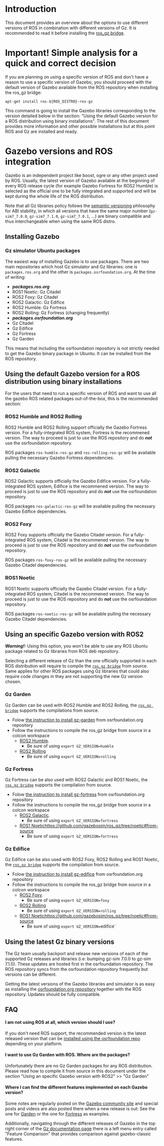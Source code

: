 # Introduction

This document provides an overview about the options to use different versions
of ROS in combination with different versions of Gz. It is recommended to read
it before installing the [ros_gz bridge](https://github.com/gazebosim/ros_gz).

# Important! Simple analysis for a quick and correct decision

If you are planning on using a specific version of ROS and don't have a reason
to use a specific version of Gazebo, you should proceed with the default
version of Gazebo available from the ROS repository when installing the ros_gz
bridge:

```
apt-get install ros-${ROS_DISTRO}-ros-gz

```

This command is going to install the Gazebo libraries corresponding to the
version detailed below in the section: "Using the default Gazebo version
for a ROS distribution using binary installations". The rest of this
document provides more information and other possible installations but
at this point ROS and Gz are installed and ready.

# Gazebo versions and ROS integration

Gazebo is an independent project like boost, ogre or any other project used by
ROS. Usually, the latest version of Gazebo available at the beginning of every
ROS release cycle (for example Gazebo Fortress for ROS2 Humble) is selected as
the official one to be fully integrated and supported and will be kept during
the whole life of the ROS distribution.

Note that all Gz libraries policy follows the [semantic
versioning](http://semver.org/) philosophy for ABI stability, in which all
versions that have the same major number (`gz-sim7_7.0.0`, `gz-sim7_7.1.0`,
`gz-sim7_7.0.1`, ...) are binary compatible and thus interchangeable when using
the same ROS distro.

## Installing Gazebo

### Gz simulator Ubuntu packages

The easiest way of installing Gazebo is to use packages. There are two main
repositories which host Gz simulator and Gz libraries: one is `packages.ros.org` and the
other is `packages.osrfoundation.org`. At the time of writing:

 * ***packages.ros.org***
  * ROS1 Noetic: Gz Citadel
  * ROS2 Foxy: Gz Citadel
  * ROS2 Galactic: Gz Edifice
  * ROS2 Humble: Gz Fortress
  * ROS2 Rolling: Gz Fortress (changing frequently)
 * ***packages.osrfoundation.org***
  * Gz Citadel
  * Gz Edifice
  * Gz Fortress
  * Gz Garden

This means that including the osrfoundation repository is not strictly needed
to get the Gazebo binary package in Ubuntu. It can be installed from the ROS
repository.

## Using the default Gazebo version for a ROS distribution using binary installations

For the users that need to run a specific version of ROS and want to use all
the gazebo ROS related packages out-of-the-box, this is the recommended
section:

### ROS2 Humble and ROS2 Rolling
ROS2 Humble and ROS2 Rolling support officially the Gazebo Fortress version.
For a fully-integrated ROS system, Fortress is the recommened version. The way
to proceed is just to use the ROS repository and do ***not*** use the
osrfoundation repository.

ROS packages `ros-humble-ros-gz` and `ros-rolling-ros-gz` will be available
pulling the necessary Gazebo Fortress dependencies.

### ROS2 Galactic
ROS2 Galactic supports officially the Gazebo Edifice
version. For a fully-integrated ROS system, Edifice is the recommened
version. The way to proceed is just to use the ROS repository and do ***not***
use the osrfoundation repository.

ROS packages `ros-galactic-ros-gz` will be available pulling the necessary
Gazebo Edifice dependencies.

### ROS2 Foxy
ROS2 Foxy supports officially the Gazebo Citadel
version. For a fully-integrated ROS system, Citadel is the recommened
version. The way to proceed is just to use the ROS repository and do ***not***
use the osrfoundation repository.

ROS packages `ros-foxy-ros-gz` will be available pulling the necessary
Gazebo Citadel dependencies.

### ROS1 Noetic
ROS1 Noetic supports officially the Gazebo Citadel
version. For a fully-integrated ROS system, Citadel is the recommened
version. The way to proceed is just to use the ROS repository and do ***not***
use the osrfoundation repository.

ROS packages `ros-noetic-ros-gz` will be available pulling the necessary
Gazebo Citadel dependencies.

## Using an specific Gazebo version with ROS2
***Warning!:*** Using this option, you won't be able to use any ROS Ubuntu package
related to Gz libraries from ROS deb repository.

Selecting a different release of Gz than the one officially supported in each
ROS distribution will require to compile the [`ros_gz
bridge`](https://github.com/gazebosim/ros_gz) from source. Same applies for
other ROS packages using Gz libraries that could also require code changes in
they are not supporting the new Gz version chosen.

### Gz Garden

Gz Garden can be used with ROS2 Humble and ROS2 Rolling, the [`ros_gz
bridge`](https://github.com/gazebosim/ros_gz) supports the compilations from
source.

 * Folow [the instruction to install gz-garden](https://gazebosim.org/docs/garden/install_ubuntu#binary-installation-on-ubuntu)
   from osrfoundation.org repository
 * Follow the instructions to compile the ros_gz bridge from source in a colcon workspace
   * [ROS2 Humble](https://github.com/gazebosim/ros_gz/tree/humble#from-source).
     * Be sure of using `export GZ_VERSION=humble`
   * [ROS2 Rolling](https://github.com/gazebosim/ros_gz/tree/ros2#from-source)
     * Be sure of using `export GZ_VERSION=rolling`

### Gz Fortress

Gz Fortress can be also used with ROS2 Galactic and ROS1 Noetic, the [`ros_gz
bridge`](https://github.com/gazebosim/ros_gz) supports the compilation from
source.

 * Folow [the instruction to install gz-fortress](https://gazebosim.org/docs/fortress/install_ubuntu#binary-installation-on-ubuntu)
   from osrfoundation.org repository
 * Follow the instructions to compile the ros_gz bridge from source in a colcon workspace
   * [ROS2 Galactic](https://github.com/gazebosim/ros_gz/tree/galactic#from-source).
     * Be sure of using `export GZ_VERSION=fortress`
   * [ROS1 Noetic]()https://github.com/gazebosim/ros_gz/tree/noetic#from-source
     * Be sure of using `export GZ_VERSION=fortress`

### Gz Edifice
Gz Edifice can be also used with ROS2 Foxy, ROS2 Rolling and ROS1 Noetic, the [`ros_gz
bridge`](https://github.com/gazebosim/ros_gz) supports the compilation from
source.

 * Folow [the instruction to install gz-edifice](https://gazebosim.org/docs/edifice/install_ubuntu#binary-installation-on-ubuntu)
   from osrfoundation.org repository
 * Follow the instructions to compile the ros_gz bridge from source in a colcon workspace
   * [ROS2 Foxy](https://github.com/gazebosim/ros_gz/tree/foxy#from-source).
     * Be sure of using `export GZ_VERSION=foxy`
   * [ROS2 Rolling](https://github.com/gazebosim/ros_gz/tree/ros2#from-source)
     * Be sure of using `export GZ_VERSION=rolling`
   * [ROS1 Noetic]()https://github.com/gazebosim/ros_gz/tree/noetic#from-source
     * Be sure of using `export GZ_VERSION=`edifice`

## Using the latest Gz binary versions

The Gz team usually backport and release new versions of each of the supported
Gz releases and libraries (i.e: bumping gz-sim 7.0.0 to gz-sim 7.1.0). These
updates are hosted first in the osrfoundation repository. The ROS repository
syncs from the osrfoundation repository frequently but versions can be
different.

Getting the latest versions of the Gazebo libraries and simulator is as easy
as installing the [osrfoundation.org repository](https://gazebosim.org/docs/latest/install_ubuntu_src#install-dependencies)
together with the ROS repository. Updates should be fully compatible.

## FAQ

#### I am not using ROS at all, which version should I use?

If you don't need ROS support, the recommended version is the latest released
version that can be [installed using the osrfoundation repo](https://gazebosim.org/docs)
depending on your platform.

#### I want to use Gz Garden with ROS. Where are the packages?

Unfortunately there are no Gz Garden packages for any ROS distribution. Please
read how to compile it from source in this document under the section
"Using an specific Gazebo version with ROS2" >> "Gz Garden"

#### Where I can find the different features implemented on each Gazebo version?

Some notes are regularly posted on the [Gazebo community
site](https://community.gazebosim.org/tags/c/release-announcements-and-discussions/10/release)
and special posts and videos are also posted there when a new release is out:
See the one for [Garden](https://community.gazebosim.org/t/gazebo-garden-release/1627) or the
one for [Fortress](https://community.gazebosim.org/t/ignition-fortress-release/1127) as
examples.

Additionally, navigating through the different releases of Gazebo in the top
right corner of the [Gz documentation page](https://gazebosim.org/docs) there
is a left menu entry called "Feature Comparison" that provides comparison
against gazebo-classic features.
